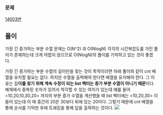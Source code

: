 ### 문제
[14003번](https://www.acmicpc.net/problem/14003)

## 풀이
가장 긴 증가하는 부분 수열 문제는 O(N^2) 과 O(NlogN) 각각의 시간복잡도를 가진 풀이가 존재하는데 크게 어렵지 않으므로 O(NlogN)의 풀이를 기억하고 있는 것이 좋겠다.

가장 긴 증가하는 부분 수열의 길이만을 찾는 것이 목적이라면 아래 풀이와 같이 cnt 배열을 유지할 필요는 없다. 하지만 수열을 출력해야 한다면 배열을 유지해야 한다. 그 이유는 길**이를 찾기 위해 계속 수정이 되는 list 벡터는 증가 부분 수열이 아니기 때문**이다. 예제에서 중복된 숫자가 있어서 착각할 수 있는 여지가 있는데 예를 들어 <10,20,10,30,20> 까지의 부분 증가 수열을 계산했을 때 list 벡터에는 <10,20,30> 이 들어 있는데 이 때 중간의 20은 30보다 뒤에 있는 20이다. 그렇기 때문에 cnt 배열을 통해 순서를 기억한 후에 트래킹을 통해 답을 출력하는 것이다.
![](https://velog.velcdn.com/images/bon0057/post/82e7e963-0913-4b54-b682-fcb9e8df0adf/image.jpeg)

